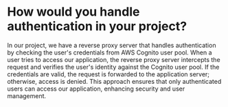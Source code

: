 # How would you handle authentication in your project?
In our project, we have a reverse proxy server that handles authentication by checking the user's credentials from AWS Cognito user pool. When a user tries to access our application, the reverse proxy server intercepts the request and verifies the user's identity against the Cognito user pool. If the credentials are valid, the request is forwarded to the application server; otherwise, access is denied. This approach ensures that only authenticated users can access our application, enhancing security and user management.
